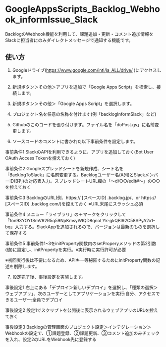 # GoogleAppsScripts_Backlog_Webhook_informIssue_Slack
BacklogのWebhook機能を利用して、課題追加・更新・コメント追加情報をSlackに担当者にのみダイレクトメッセージで通知する機能です。

## 使い方

1. Googleドライブ(https://www.google.com/intl/ja_ALL/drive/ )にアクセスします。
1. 新規ボタン＞その他＞アプリを追加で「Google Apps Script」を検索し、接続します。
1. 新規ボタン＞その他＞「Google Apps Script」を選択します。
1. プロジェクト名を任意の名称を付けます(例「backlogInformSlack」など)
1. Githubのこのコードを張り付けます。ファイル名を「doPost.gs」に名前変更します。

1. ソースコードのコメントに書かれた以下事前条件を設定します。

事前条件1 SlackのAPIを利用できるように、アプリを追加しておく(Bot User OAuth Access Tokenを控えておく)

事前条件2 Googleスプレッドシートを新規作成、シート名を「BacklogToSlack」に名前変更する。Backlogユーザー名(A列)とSlackメンバーID(B列)の対応表入力。スプレッドシートURL欄の「～d/○○/edit#～」の○○を控えておく

事前条件3 BacklogのURL(例．https:// [スペースID] .backlog.jp/、or https:// [スペースID] .backlog.com/)を控えておく ※URL末尾にスラッシュ必須

事前条件4 メニュー「ライブラリ」の＋マークをクリックして「1on93YOYfSmV92R5q59NpKmsyWIQD8qnoLYk-gkQBI92C58SPyA2x1-bq」入力する。SlackAppを追加されるので、バージョンは最新のものを選択して保存する

事前条件5 事前条件1~3をinitProperty関数内のsetProperyメソッドの第2引数(値)に設定し、initPropertyを実行。※実行時に実行許可が必要

※初回実行後は不要になるため、APIキー等秘匿するためにinitProperty関数の記述を削除します。

7. 設定完了後、事後設定を実施します。

事後設定1 右上にある「デプロイ＞新しいデプロイ」を選択し、「種類の選択＞ウェブアプリ」、次のユーザーとしてアプリケーションを実行:自分、アクセスできるユーザー:全員でデプロイ

事後設定2 設定1でスクリプトを公開後に表示されるウェブアプリのURLを控えておく

事後設定3 Backlogの管理画面のプロジェクト設定＞インテグレーション＞Webhookの設定で、①課題登録、②課題更新、③コメント追加のみチェックを入れ、設定2のURLをWebhook先に登録する
